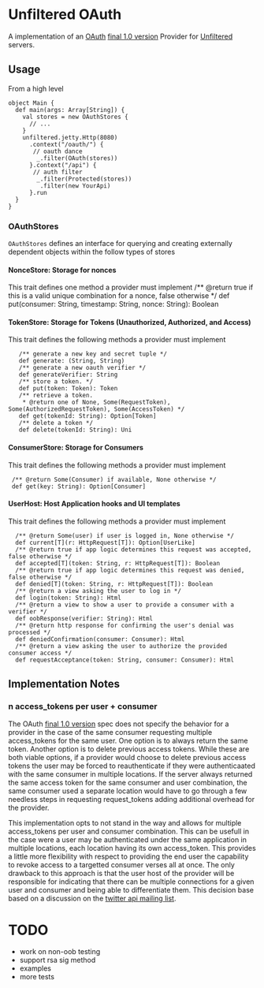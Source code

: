 # Unfiltered OAuth

A implementation of an [OAuth](http://oauth.net/) [final 1.0 version][oauth_1_0] Provider for [Unfiltered](http://github.com/unfiltered/unfiltered#readme) servers.

## Usage

From a high level

    object Main {
      def main(args: Array[String]) {
        val stores = new OAuthStores {
          // ...
        }
        unfiltered.jetty.Http(8080)
          .context("/oauth/") {
           // oauth dance
            _.filter(OAuth(stores))
          }.context("/api") {
           // auth filter
            _.filter(Protected(stores))
             .filter(new YourApi)
          }.run
      }
    }

### OAuthStores

`OAuthStores` defines an interface for querying and creating externally dependent objects within the follow types of stores

#### NonceStore: Storage for nonces

This trait defines one method a provider must implement
     /** @return true if this is a valid unique combination for a nonce, false otherwise */
     def put(consumer: String, timestamp: String, nonce: String): Boolean

#### TokenStore: Storage for Tokens (Unauthorized, Authorized, and Access)

This trait defines the following methods a provider must implement

       /** generate a new key and secret tuple */
       def generate: (String, String)
       /** generate a new oauth verifier */
       def generateVerifier: String
       /** store a token. */
       def put(token: Token): Token
       /** retrieve a token.
        * @return one of None, Some(RequestToken), Some(AuthorizedRequestToken), Some(AccessToken) */
       def get(tokenId: String): Option[Token]
       /** delete a token */
       def delete(tokenId: String): Uni

#### ConsumerStore: Storage for Consumers

This trait defines the following methods a provider must implement

     /** @return Some(Consumer) if available, None otherwise */
     def get(key: String): Option[Consumer]

#### UserHost: Host Application hooks and UI templates

This trait defines the following methods a provider must implement

      /** @return Some(user) if user is logged in, None otherwise */
      def current[T](r: HttpRequest[T]): Option[UserLike]
      /** @return true if app logic determines this request was accepted, false otherwise */
      def accepted[T](token: String, r: HttpRequest[T]): Boolean
      /** @return true if app logic determines this request was denied, false otherwise */
      def denied[T](token: String, r: HttpRequest[T]): Boolean
      /** @return a view asking the user to log in */
      def login(token: String): Html
      /** @return a view to show a user to provide a consumer with a verifier */
      def oobResponse(verifier: String): Html
      /** @return http response for confirming the user's denial was processed */
      def deniedConfirmation(consumer: Consumer): Html
      /** @return a view asking the user to authorize the provided consumer access */
      def requestAcceptance(token: String, consumer: Consumer): Html

## Implementation Notes

### n access_tokens per user + consumer
  The OAuth [final 1.0 version][oauth_1_0] spec does not specify the behavior for a provider in the case
  of the same consumer requesting multiple access_tokens for the same user. One option is to always return the same token. Another option is to delete previous access tokens. While these are both viable options, if a provider would choose to delete previous access tokens the user may be forced to reauthenticate if they were authenticaated with the same consumer in multiple locations. If the server always returned the same access token for the same consumer and user combination, the same consumer used a separate location would have to go through a few needless steps in requesting request_tokens adding additional overhead for the provider.

  This implementation opts to not stand in the way and allows for multiple access_tokens per user and consumer combination. This can be usefull in the case were a user may be authenticated under the same application in multiple locations, each location having its own access_token. This provides a little more flexibility with respect to providing the end user the capability to revoke access to a targetted consumer verses all at once. The only drawback to this approach is that the user host of the provider will be responsible for indicating that there can be multiple connections for a given user and consumer and being able to differentiate them. This decision base based on a discussion on the [twitter api mailing list](http://code.google.com/p/twitter-api/issues/detail?id=372).

# TODO

* work on non-oob testing
* support rsa sig method
* examples
* more tests

[oauth_1_0]: http://tools.ietf.org/html/rfc5849
